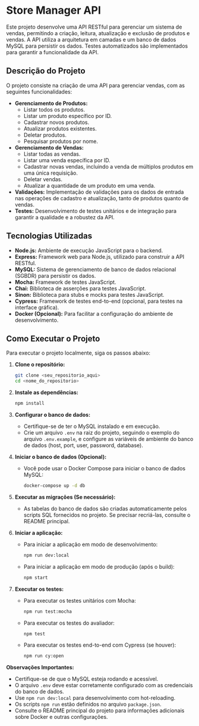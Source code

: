 # Store Manager API

Este projeto desenvolve uma API RESTful para gerenciar um sistema de vendas, permitindo a criação, leitura, atualização e exclusão de produtos e vendas. A API utiliza a arquitetura em camadas e um banco de dados MySQL para persistir os dados. Testes automatizados são implementados para garantir a funcionalidade da API.

## Descrição do Projeto

O projeto consiste na criação de uma API para gerenciar vendas, com as seguintes funcionalidades:

* **Gerenciamento de Produtos:**
    * Listar todos os produtos.
    * Listar um produto específico por ID.
    * Cadastrar novos produtos.
    * Atualizar produtos existentes.
    * Deletar produtos.
    * Pesquisar produtos por nome.
* **Gerenciamento de Vendas:**
    * Listar todas as vendas.
    * Listar uma venda específica por ID.
    * Cadastrar novas vendas, incluindo a venda de múltiplos produtos em uma única requisição.
    * Deletar vendas.
    * Atualizar a quantidade de um produto em uma venda.
* **Validações:** Implementação de validações para os dados de entrada nas operações de cadastro e atualização, tanto de produtos quanto de vendas.
* **Testes:** Desenvolvimento de testes unitários e de integração para garantir a qualidade e a robustez da API.

## Tecnologias Utilizadas

* **Node.js:** Ambiente de execução JavaScript para o backend.
* **Express:** Framework web para Node.js, utilizado para construir a API RESTful.
* **MySQL:** Sistema de gerenciamento de banco de dados relacional (SGBDR) para persistir os dados.
* **Mocha:** Framework de testes JavaScript.
* **Chai:** Biblioteca de asserções para testes JavaScript.
* **Sinon:** Biblioteca para stubs e mocks para testes JavaScript.
* **Cypress:** Framework de testes end-to-end (opcional, para testes na interface gráfica).
* **Docker (Opcional):** Para facilitar a configuração do ambiente de desenvolvimento.

## Como Executar o Projeto

Para executar o projeto localmente, siga os passos abaixo:

1.  **Clone o repositório:**

    ```bash
    git clone <seu_repositorio_aqui>
    cd <nome_do_repositorio>
    ```

2.  **Instale as dependências:**

    ```bash
    npm install
    ```

3.  **Configurar o banco de dados:**

    * Certifique-se de ter o MySQL instalado e em execução.
    * Crie um arquivo `.env` na raiz do projeto, seguindo o exemplo do arquivo `.env.example`, e configure as variáveis de ambiente do banco de dados (host, port, user, password, database).

4.  **Iniciar o banco de dados (Opcional):**

    * Você pode usar o Docker Compose para iniciar o banco de dados MySQL:

        ```bash
        docker-compose up -d db
        ```

5.  **Executar as migrações (Se necessário):**

    * As tabelas do banco de dados são criadas automaticamente pelos scripts SQL fornecidos no projeto. Se precisar recriá-las, consulte o README principal.

6.  **Iniciar a aplicação:**

    * Para iniciar a aplicação em modo de desenvolvimento:

        ```bash
        npm run dev:local
        ```

    * Para iniciar a aplicação em modo de produção (após o build):

        ```bash
        npm start
        ```

7.  **Executar os testes:**

    * Para executar os testes unitários com Mocha:

        ```bash
        npm run test:mocha
        ```

    * Para executar os testes do avaliador:

        ```bash
        npm test
        ```

    * Para executar os testes end-to-end com Cypress (se houver):

        ```bash
        npm run cy:open
        ```

**Observações Importantes:**

* Certifique-se de que o MySQL esteja rodando e acessível.
* O arquivo `.env` deve estar corretamente configurado com as credenciais do banco de dados.
* Use `npm run dev:local` para desenvolvimento com hot-reloading.
* Os scripts `npm run` estão definidos no arquivo `package.json`.
* Consulte o README principal do projeto para informações adicionais sobre Docker e outras configurações.
